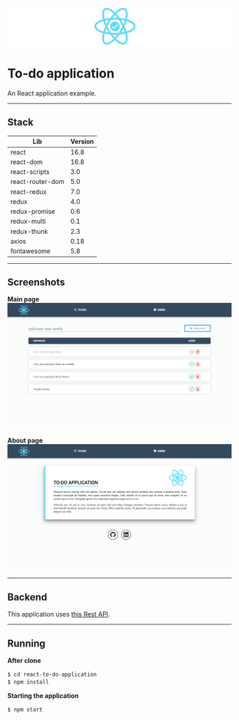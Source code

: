 ![](https://github.com/EduardoRotundaro/react-to-do-application/blob/master/docs/screenshots/logo.png?raw=true)

# To-do application

An React application example.

---

## Stack

| Lib | Version |
| ------ | ------ |
| react | 16.8 |
| react-dom | 16.8 |
| react-scripts | 3.0 |
| react-router-dom | 5.0 |
| react-redux | 7.0 |
| redux | 4.0 |
| redux-promise | 0.6 |
| redux-multi | 0.1 |
| redux-thunk | 2.3 |
| axios | 0.18 |
| fontawesome | 5.8 |

---

## Screenshots

**Main page**
![](https://github.com/EduardoRotundaro/react-to-do-application/blob/master/docs/screenshots/main.png?raw=true)


**About page**
![](https://github.com/EduardoRotundaro/react-to-do-application/blob/master/docs/screenshots/about.png?raw=true)


---

## Backend

This application uses [this Rest API](https://github.com/EduardoRotundaro/crud-api-express-mongo).

---

## Running

**After clone**

```sh
$ cd react-to-do-application
$ npm install
```

**Starting the application**

```sh
$ npm start
``` 
